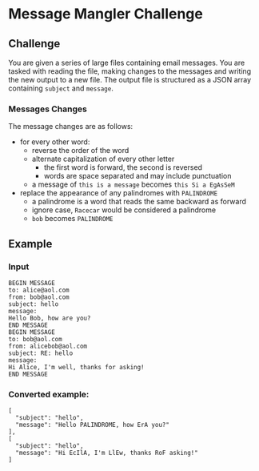 # Message Mangler Challenge

## Challenge

You are given a series of large files containing email messages.
You are tasked with reading the file, making changes to the messages and writing the new output to a new file.
The output file is structured as a JSON array containing `subject` and `message`.

### Messages Changes

The message changes are as follows:
  - for every other word:
    - reverse the order of the word
    - alternate capitalization of every other letter
      - the first word is forward, the second is reversed
      - words are space separated and may include punctuation
    - a message of `this is a message` becomes `this Si a EgAsSeM`
  - replace the appearance of any palindromes with `PALINDROME`
    - a palindrome is a word that reads the same backward as forward
    - ignore case, `Racecar` would be considered a palindrome
    - `bob` becomes `PALINDROME`

## Example

### Input

```
BEGIN MESSAGE
to: alice@aol.com
from: bob@aol.com
subject: hello
message:
Hello Bob, how are you?
END MESSAGE
BEGIN MESSAGE
to: bob@aol.com
from: alicebob@aol.com
subject: RE: hello
message:
Hi Alice, I'm well, thanks for asking!
END MESSAGE
```

### Converted example:

```
[
  "subject": "hello",
  "message": "Hello PALINDROME, how ErA you?"
],
[
  "subject": "hello",
  "message": "Hi EcIlA, I'm LlEw, thanks RoF asking!"
]
